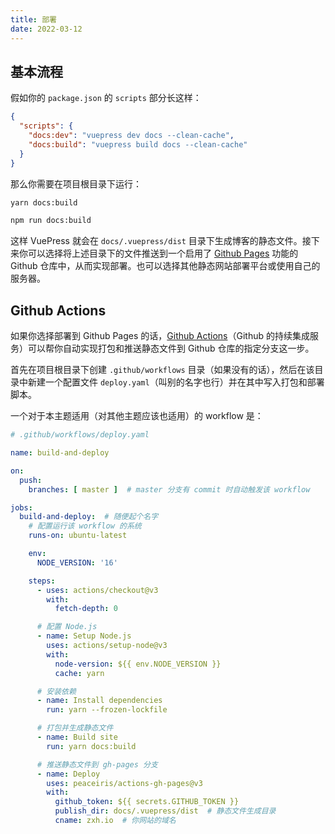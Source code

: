 ```yaml
---
title: 部署
date: 2022-03-12
---
```


## 基本流程

假如你的 `package.json` 的 `scripts` 部分长这样：

```json 
{
  "scripts": {
    "docs:dev": "vuepress dev docs --clean-cache",
    "docs:build": "vuepress build docs --clean-cache"
  }
}
```

那么你需要在项目根目录下运行：

<CodeGroup>
<CodeGroupItem title="YARN" active>

```bash
yarn docs:build
```

</CodeGroupItem>

<CodeGroupItem title="NPM">

```bash
npm run docs:build
```

</CodeGroupItem>
</CodeGroup>

这样 VuePress 就会在 `docs/.vuepress/dist` 目录下生成博客的静态文件。接下来你可以选择将上述目录下的文件推送到一个启用了 [Github Pages](https://pages.github.com/) 功能的 Github 仓库中，从而实现部署。也可以选择其他静态网站部署平台或使用自己的服务器。


## Github Actions

如果你选择部署到 Github Pages 的话，[Github Actions](https://docs.github.com/cn/actions)（Github 的持续集成服务）可以帮你自动实现打包和推送静态文件到 Github 仓库的指定分支这一步。

首先在项目根目录下创建 `.github/workflows` 目录（如果没有的话），然后在该目录中新建一个配置文件 `deploy.yaml`（叫别的名字也行）并在其中写入打包和部署脚本。

一个对于本主题适用（对其他主题应该也适用）的 workflow 是：

```yaml
# .github/workflows/deploy.yaml

name: build-and-deploy

on:
  push:
    branches: [ master ]  # master 分支有 commit 时自动触发该 workflow

jobs:
  build-and-deploy:  # 随便起个名字
    # 配置运行该 workflow 的系统
    runs-on: ubuntu-latest

    env:
      NODE_VERSION: '16'

    steps:
      - uses: actions/checkout@v3
        with:
          fetch-depth: 0

      # 配置 Node.js
      - name: Setup Node.js
        uses: actions/setup-node@v3
        with:
          node-version: ${{ env.NODE_VERSION }}
          cache: yarn

      # 安装依赖
      - name: Install dependencies
        run: yarn --frozen-lockfile

      # 打包并生成静态文件
      - name: Build site
        run: yarn docs:build

      # 推送静态文件到 gh-pages 分支
      - name: Deploy
        uses: peaceiris/actions-gh-pages@v3
        with:
          github_token: ${{ secrets.GITHUB_TOKEN }}
          publish_dir: docs/.vuepress/dist  # 静态文件生成目录
          cname: zxh.io  # 你网站的域名
```

